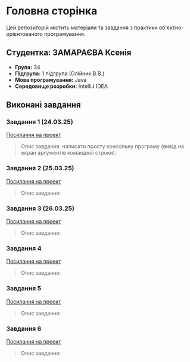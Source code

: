 # Головна сторінка

Цей репозиторій містить матеріали та завдання з практики об'єктно-орієнтованого програмування.

## Студентка: ЗАМАРАЄВА Ксенія 
- **Група:** 34
- **Підгрупа:** 1 підгрупа (Олійник В.В.)
- **Мова програмування:** Java
- **Середовище розробки:** IntelliJ IDEA

## Виконані завдання

### Завдання 1 (24.03.25)
[Посилання на проект](URL)
> Опис завдання: написати просту консольну програму (вивід на екран аргументів командної строки).

### Завдання 2 (25.03.25)
[Посилання на проект](URL)
> Опис завдання:

### Завдання 3 (26.03.25)
[Посилання на проект](URL)
> Опис завдання: 

### Завдання 4
[Посилання на проект](URL)
> Опис завдання: 

### Завдання 5
[Посилання на проект](URL)
> Опис завдання: 

### Завдання 6
[Посилання на проект](URL)
> Опис завдання: 
